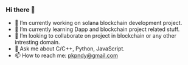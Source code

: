 ### Hi there 👋


- 🔭 I’m currently working on solana blockchain development project.
- 🌱 I’m currently learning Dapp and blockchain project related stuff.
- 👯 I’m looking to collaborate on project in blockchain or any other intresting domain.
- 💬 Ask me about C/C++, Python, JavaScript.
- 📫 How to reach me: pkpndy@gmail.com

